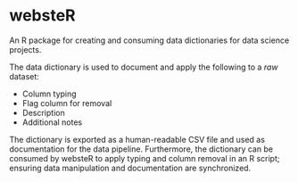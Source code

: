 # websteR

An R package for creating and consuming data dictionaries for data science projects.  

The data dictionary is used to document and apply the following to a *raw* dataset:
* Column typing
* Flag column for removal
* Description
* Additional notes

The dictionary is exported as a human-readable CSV file and used as documentation for the data pipeline. Furthermore, the dictionary can be consumed by websteR to apply typing and column removal in an R script; ensuring data manipulation and documentation are synchronized.
